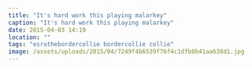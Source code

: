 ```yaml
---
title: "It's hard work this playing malarkey"
caption: "It's hard work this playing malarkey"
date: 2015-04-03 14:19
location: ""
tags: "esrathebordercollie bordercollie collie"
image: /assets/uploads/2015/04/7249f4b6539f76f4c1dfb0b41aa638d1.jpg
---
```

